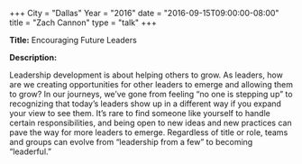 +++
City = "Dallas"
Year = "2016"
date = "2016-09-15T09:00:00-08:00"
title = "Zach Cannon"
type = "talk"
+++

**Title:** Encouraging Future Leaders

**Description:**

Leadership development is about helping others to grow. As leaders, how are we creating opportunities for other leaders to emerge and allowing them to grow? In our journeys, we’ve gone from feeling “no one is stepping up” to recognizing that today’s leaders show up in a different way if you expand your view to see them. It’s rare to find someone like yourself to handle certain responsibilities, and being open to new ideas and new practices can pave the way for more leaders to emerge. Regardless of title or role, teams and groups can evolve from “leadership from a few” to becoming “leaderful.”